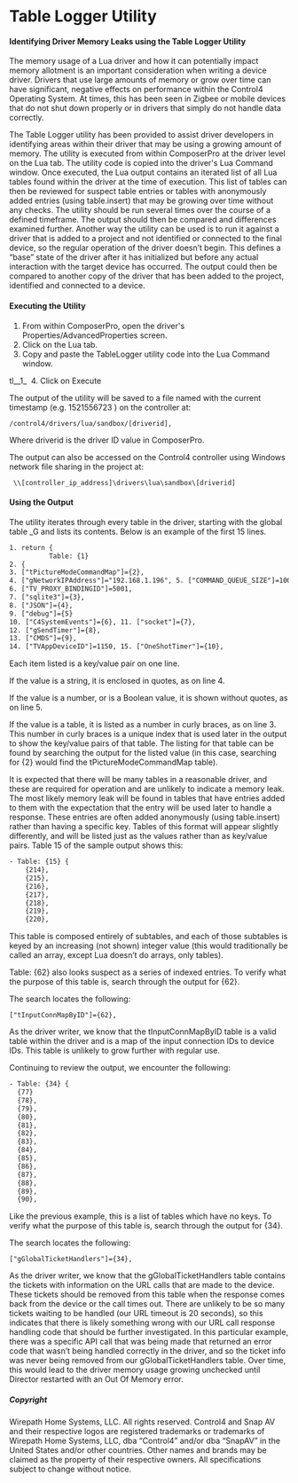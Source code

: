 # Table Logger Utility


#### Identifying Driver Memory Leaks using the Table Logger Utility

The memory usage of a Lua driver and how it can potentially impact memory allotment is an important consideration when writing a device driver. Drivers that use large amounts of memory or grow over time can have significant, negative effects on performance within the Control4 Operating System. At times, this has been seen in Zigbee or mobile devices that do not shut down properly or in drivers that simply do not handle data correctly.

The Table Logger utility has been provided to assist driver developers in identifying areas within their driver that may be using a growing amount of memory. The utility is executed from within ComposerPro at the driver level on the Lua tab. The utility code is copied into the driver's Lua Command window. Once executed, the Lua output contains an iterated list of all Lua tables found within the driver at the time of execution. This list of tables can then be reviewed for suspect table entries or tables with anonymously added entries (using table.insert) that may be growing over time without any checks. The utility should be run several times over the course of a defined timeframe. The output should then be compared and differences examined further. Another way the utility can be used is to run it against a driver that is added to a project and not identified or connected to the final device, so the regular operation of the driver doesn’t begin. This defines a “base” state of the driver after it has initialized but before any actual interaction with the target device has occurred. The output could then be compared to another copy of the driver that has been added to the project, identified and connected to a device.


#### Executing the Utility

1. From within ComposerPro, open the driver's Properties/AdvancedProperties screen.
2. Click on the Lua tab.
3. Copy and paste the TableLogger utility code into the Lua Command window.

tl__1_ 
4. Click on Execute

The output of the utility will be saved to a file named with the current timestamp (e.g. 1521556723 ) on the controller at:

`/control4/drivers/lua/sandbox/[driverid],`

Where driverid is the driver ID value in ComposerPro.

The output can also be accessed on the Control4 controller using Windows network file sharing in the project at:

` \\[controller_ip_address]\drivers\lua\sandbox\[driverid]`


#### Using the Output

The utility iterates through every table in the driver, starting with the global table _G and lists its contents. Below is an example of the first 15 lines.


```xml
1. return {
          Table: {1}
2. {
3. ["tPictureModeCommandMap"]={2},
4. ["gNetworkIPAddress"]="192.168.1.196", 5. ["COMMAND_QUEUE_SIZE"]=100,
6. ["TV_PROXY_BINDINGID"]=5001,
7. ["sqlite3"]={3},
8. ["JSON"]={4},
9. ["debug"]={5}
10. ["C4SystemEvents"]={6}, 11. ["socket"]={7},
12. ["gSendTimer"]={8},
13. ["CMDS"]={9},
14. ["TVAppDeviceID"]=1150, 15. ["OneShotTimer"]={10},
```


Each item listed is a key/value pair on one line.

If the value is a string, it is enclosed in quotes, as on line 4.

If the value is a number, or is a Boolean value, it is shown without quotes, as on line 5.

If the value is a table, it is listed as a number in curly braces, as on line 3. This number in curly braces is a unique index that is used later in the output to show the key/value pairs of that table. The listing for that table can be found by searching the output for the listed value (in this case, searching for {2} would find the tPictureModeCommandMap table).

It is expected that there will be many tables in a reasonable driver, and these are required for operation and are unlikely to indicate a memory leak. The most likely memory leak will be found in tables that have entries added to them with the expectation that the entry will be used later to handle a response. These entries are often added anonymously (using table.insert) rather than having a specific key. Tables of this format will appear slightly differently, and will be listed just as the values rather than as key/value pairs. Table 15 of the sample output shows this:

```xml
- Table: {15} {
    {214},
    {215},
    {216},
    {217},
    {218},
    {219},
    {220},
```


This table is composed entirely of subtables, and each of those subtables is keyed by an increasing (not shown) integer value (this would traditionally be called an array, except Lua doesn’t do arrays, only tables).

Table: {62} also looks suspect as a series of indexed entries. To verify what the purpose of this table is, search through the output for {62}.

The search locates the following: 

`["tInputConnMapByID"]={62},`

As the driver writer, we know that the tInputConnMapByID table is a valid table within the driver and is a map of the input connection IDs to device IDs. This table is unlikely to grow further with regular use.

Continuing to review the output, we encounter the following:

```xml
- Table: {34} {
  {77}
  {78},
  {79},
  {80},
  {81},
  {82},
  {83},
  {84},
  {85},
  {86},
  {87},
  {88},
  {89},
  {90},
```


Like the previous example, this is a list of tables which have no keys. To verify what the purpose of this table is, search through the output for {34}.

The search locates the following:

 `["gGlobalTicketHandlers"]={34},`

As the driver writer, we know that the gGlobalTicketHandlers table contains the tickets with information on the URL calls that are made to the device. These tickets should be removed from this table when the response comes back from the device or the call times out. There are unlikely to be so many tickets waiting to be handled (our URL timeout is 20 seconds), so this indicates that there is likely something wrong with our URL call response handling code that should be further investigated. In this particular example, there was a specific API call that was being made that returned an error code that wasn’t being handled correctly in the driver, and so the ticket info was never being removed from our gGlobalTicketHandlers table. Over time, this would lead to the driver memory usage growing unchecked until Director restarted with an Out Of Memory error.


##### Copyright
Wirepath Home Systems, LLC. All rights reserved. Control4 and Snap AV and their respective logos are registered trademarks or trademarks of Wirepath Home Systems, LLC, dba “Control4” and/or dba “SnapAV” in the United States and/or other countries. Other names and brands may be claimed as the property of their respective owners. All specifications subject to change without notice.